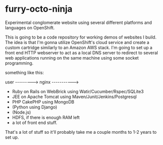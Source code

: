 # furry-octo-ninja
Experimental conglomerate website using several different platforms and languages on OpenShift.

This is going to be a code repository for working demos of websites I build.  The idea is that I'm gonna utilize OpenShift's cloud service and create a custom cartridge similarly to an Amazon AWS stack.  I'm going to set up a front end HTTP webserver to act as a local DNS server to redirect to several web applications running on the same machine using some socket programming.



something like this:

user ---------> nginx ----------->
* Ruby on Rails on WebBrick using Watir/Cucumber/Rspec/SQLite3
* JEE on Apache Tomcat using Maven/Junit/Jenkins/Postgresql
* PHP CakePHP using MongoDB
* (Python using Django)
* (Node.js)
* HDFS, if there is enough RAM left
* a lot of front end stuff.
 


That's a lot of stuff so it'll probably take me a couple months to 1-2 years to set up.  
